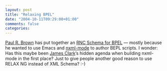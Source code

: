 ```yaml
---
layout: post
title: "Relaxing BPEL"
date: "2004-10-11T09:29:00+01:00"
comments: false
categories: 
---
```


<p><a href="http://blogs.fivesight.com/pbblog/">Paul R. Brown</a> has put together an <a href="http://blogs.fivesight.com/pbblog/index.php?p=39">RNC Schema for BPEL</a> &#8212; mostly because he wanted to use Emacs and <a href="http://www.xmlhack.com/read.php?item=2061">nxml-mode</a> to author BEPL scripts. I wonder: Has this maybe been <a href="http://www.jclark.com/bio.htm">James Clark</a>&#8217;s hidden agenda when building nxml-mode in the first place? Just to give people another good reason to use RELAX NG instead of XML Schema? :-)</p>



